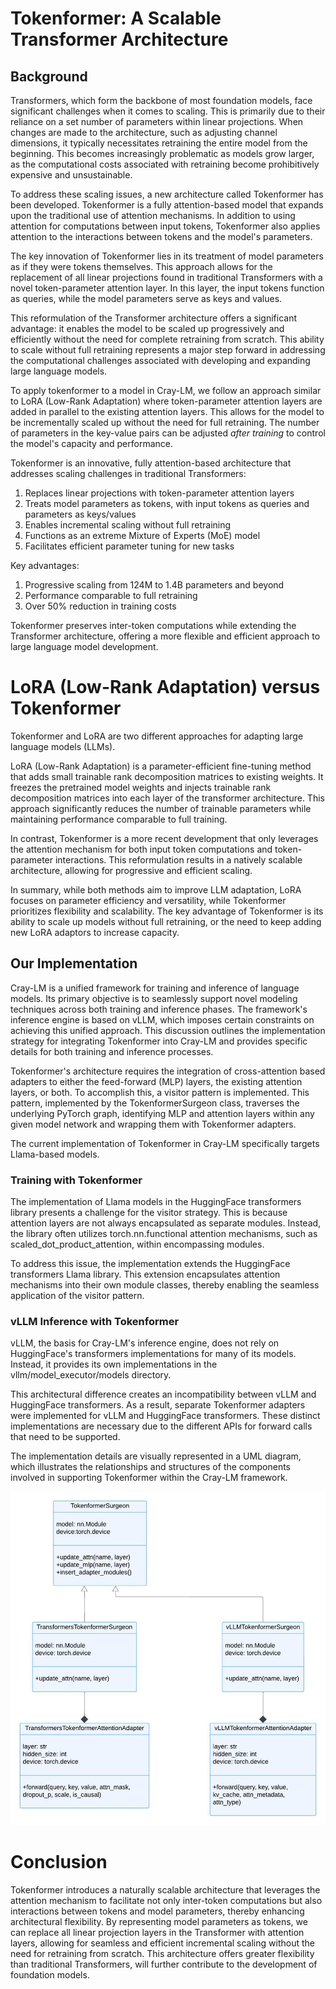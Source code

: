 # Tokenformer: A Scalable Transformer Architecture

## Background

Transformers, which form the backbone of most foundation models, face significant challenges when it comes to scaling. This is primarily due to their reliance on a set number of parameters within linear projections. When changes are made to the architecture, such as adjusting channel dimensions, it typically necessitates retraining the entire model from the beginning. This becomes increasingly problematic as models grow larger, as the computational costs associated with retraining become prohibitively expensive and unsustainable.

To address these scaling issues, a new architecture called Tokenformer has been developed. Tokenformer is a fully attention-based model that expands upon the traditional use of attention mechanisms. In addition to using attention for computations between input tokens, Tokenformer also applies attention to the interactions between tokens and the model's parameters.

The key innovation of Tokenformer lies in its treatment of model parameters as if they were tokens themselves. This approach allows for the replacement of all linear projections found in traditional Transformers with a novel token-parameter attention layer. In this layer, the input tokens function as queries, while the model parameters serve as keys and values.

This reformulation of the Transformer architecture offers a significant advantage: it enables the model to be scaled up progressively and efficiently without the need for complete retraining from scratch. This ability to scale without full retraining represents a major step forward in addressing the computational challenges associated with developing and expanding large language models.

To apply tokenformer to a model in Cray-LM, we follow an approach similar to LoRA (Low-Rank Adaptation) where token-parameter attention layers are added in parallel to the existing attention layers. This allows for the model to be incrementally scaled up without the need for full retraining. The number of parameters in the key-value pairs can be adjusted *after training* to control the model's capacity and performance.

Tokenformer is an innovative, fully attention-based architecture that addresses scaling challenges in traditional Transformers:

1. Replaces linear projections with token-parameter attention layers
2. Treats model parameters as tokens, with input tokens as queries and parameters as keys/values
3. Enables incremental scaling without full retraining
4. Functions as an extreme Mixture of Experts (MoE) model
5. Facilitates efficient parameter tuning for new tasks

Key advantages:

1. Progressive scaling from 124M to 1.4B parameters and beyond
2. Performance comparable to full retraining
3. Over 50% reduction in training costs

Tokenformer preserves inter-token computations while extending the Transformer architecture, offering a more flexible and efficient approach to large language model development.

# LoRA (Low-Rank Adaptation) versus Tokenformer

Tokenformer and LoRA are two different approaches for adapting large language models (LLMs).

LoRA (Low-Rank Adaptation) is a parameter-efficient fine-tuning method that adds small trainable rank decomposition matrices to existing weights. It freezes the pretrained model weights and injects trainable rank decomposition matrices into each layer of the transformer architecture. This approach significantly reduces the number of trainable parameters while maintaining performance comparable to full training.

In contrast, Tokenformer is a more recent development that only leverages the attention mechanism for both input token computations and token-parameter interactions. This reformulation results in a natively scalable architecture, allowing for progressive and efficient scaling.

In summary, while both methods aim to improve LLM adaptation, LoRA focuses on parameter efficiency and versatility, while Tokenformer prioritizes flexibility and scalability. The key advantage of Tokenformer is its ability to scale up models without full retraining, or the need to keep adding new LoRA adaptors to increase capacity.

## Our Implementation

Cray-LM is a unified framework for training and inference of language models. Its primary objective is to seamlessly support novel modeling techniques across both training and inference phases. The framework's inference engine is based on vLLM, which imposes certain constraints on achieving this unified approach. This discussion outlines the implementation strategy for integrating Tokenformer into Cray-LM and provides specific details for both training and inference processes.

Tokenformer's architecture requires the integration of cross-attention based adapters to either the feed-forward (MLP) layers, the existing attention layers, or both. To accomplish this, a visitor pattern is implemented. This pattern, implemented by the TokenformerSurgeon class, traverses the underlying PyTorch graph, identifying MLP and attention layers within any given model network and wrapping them with Tokenformer adapters.

The current implementation of Tokenformer in Cray-LM specifically targets Llama-based models.

### Training with Tokenformer

The implementation of Llama models in the HuggingFace transformers library presents a challenge for the visitor strategy. This is because attention layers are not always encapsulated as separate modules. Instead, the library often utilizes torch.nn.functional attention mechanisms, such as scaled_dot_product_attention, within encompassing modules.

To address this issue, the implementation extends the HuggingFace transformers Llama library. This extension encapsulates attention mechanisms into their own module classes, thereby enabling the seamless application of the visitor pattern.

### vLLM Inference with Tokenformer

vLLM, the basis for Cray-LM's inference engine, does not rely on HuggingFace's transformers implementations for many of its models. Instead, it provides its own implementations in the vllm/model_executor/models directory.

This architectural difference creates an incompatibility between vLLM and HuggingFace transformers. As a result, separate Tokenformer adapters were implemented for vLLM and HuggingFace transformers. These distinct implementations are necessary due to the different APIs for forward calls that need to be supported.

The implementation details are visually represented in a UML diagram, which illustrates the relationships and structures of the components involved in supporting Tokenformer within the Cray-LM framework.

![Tokenformer UML](/images/Tokenformer.jpeg)

# Conclusion

Tokenformer introduces a naturally scalable architecture that leverages the attention mechanism to facilitate not only inter-token computations but also interactions between tokens and model parameters, thereby enhancing architectural flexibility. By representing model parameters as tokens, we can replace all linear projection layers in the Transformer with attention layers, allowing for seamless and efficient incremental scaling without the need for retraining from scratch. This architecture offers greater flexibility than traditional Transformers, will further contribute to the development of foundation models.
